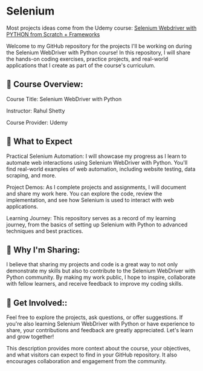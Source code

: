 # Selenium
Most projects ideas come from the Udemy course: [Selenium Webdriver with PYTHON from Scratch + Frameworks](https://www.udemy.com/course/learn-selenium-automation-in-easy-python-language/)

Welcome to my GitHub repository for the projects I'll be working on during the Selenium WebDriver with Python course! In this repository, I will share the hands-on coding exercises, practice projects, and real-world applications that I create as part of the course's curriculum.

## 🔰 Course Overview:

Course Title: Selenium WebDriver with Python

Instructor: Rahul Shetty

Course Provider: Udemy


## 🔰 What to Expect

Practical Selenium Automation: I will showcase my progress as I learn to automate web interactions using Selenium WebDriver with Python. You'll find real-world examples of web automation, including website testing, data scraping, and more.

Project Demos: As I complete projects and assignments, I will document and share my work here. You can explore the code, review the implementation, and see how Selenium is used to interact with web applications.

Learning Journey: This repository serves as a record of my learning journey, from the basics of setting up Selenium with Python to advanced techniques and best practices.



## 🔰 Why I'm Sharing:

I believe that sharing my projects and code is a great way to not only demonstrate my skills but also to contribute to the Selenium WebDriver with Python community. By making my work public, I hope to inspire, collaborate with fellow learners, and receive feedback to improve my coding skills.


## 🔰 Get Involved::

Feel free to explore the projects, ask questions, or offer suggestions. If you're also learning Selenium WebDriver with Python or have experience to share, your contributions and feedback are greatly appreciated. Let's learn and grow together!

This description provides more context about the course, your objectives, and what visitors can expect to find in your GitHub repository. It also encourages collaboration and engagement from the community.





